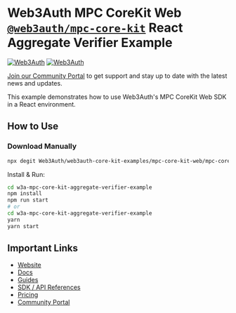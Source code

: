 # Web3Auth MPC CoreKit Web [`@web3auth/mpc-core-kit`](https://web3auth.io/docs/sdk/core-kit/mpc-core-kit) React Aggregate Verifier Example

[![Web3Auth](https://img.shields.io/badge/Web3Auth-SDK-blue)](https://web3auth.io/docs/sdk/core-kit/mpc-core-kit)
[![Web3Auth](https://img.shields.io/badge/Web3Auth-Community-cyan)](https://community.web3auth.io)

[Join our Community Portal](https://community.web3auth.io/) to get support and stay up to date with the latest news and updates.

This example demonstrates how to use Web3Auth's MPC CoreKit Web SDK in a React environment.

## How to Use

### Download Manually

```bash
npx degit Web3Auth/web3auth-core-kit-examples/mpc-core-kit-web/mpc-core-kit-aggregate-verifier-example w3a-mpc-core-kit-aggregate-verifier-example
```

Install & Run:

```bash
cd w3a-mpc-core-kit-aggregate-verifier-example
npm install
npm run start
# or
cd w3a-mpc-core-kit-aggregate-verifier-example
yarn
yarn start
```

## Important Links

- [Website](https://web3auth.io)
- [Docs](https://web3auth.io/docs)
- [Guides](https://web3auth.io/docs/guides)
- [SDK / API References](https://web3auth.io/docs/sdk)
- [Pricing](https://web3auth.io/pricing.html)
- [Community Portal](https://community.web3auth.io)
